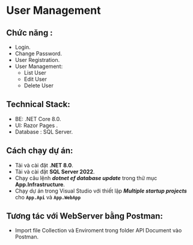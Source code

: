 ﻿# User Management
 ## Chức năng :
 - Login.
 - Change Password.
 - User Registration.
 - User Management:
	 - List User
	 - Edit User
	 - Delete User
## Technical Stack:
- BE: .NET Core 8.0.
- UI: Razor Pages .
- Database : SQL Server.
## Cách chạy dự án:
- Tải và cài đặt **.NET 8.0**.
- Tải và cài đặt **SQL Server 2022**.
- Chạy câu lệnh ***dotnet ef database update*** trong thử mục **App.Infrastructure**.
 - Chạy dự án trong Visual Studio với thiết lập ***Multiple startup projects*** cho **`App.Api`** và **`App.WebApp`**
## Tương tác với WebServer bằng Postman:
- Import file Collection và Enviroment trong folder API Document vào Postman.